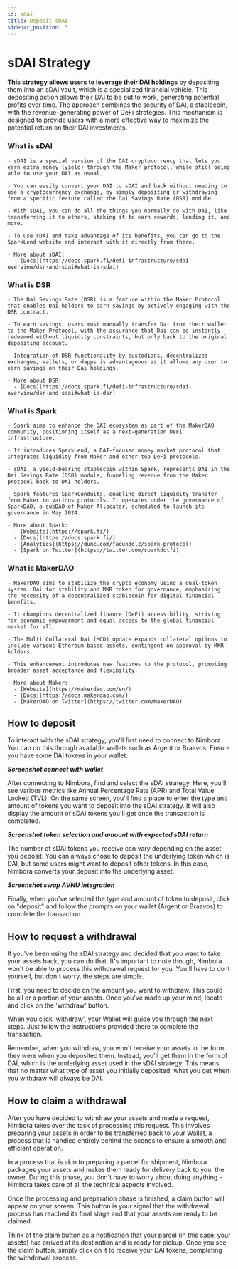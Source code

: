 ```yaml
---
id: sdai
title: Deposit sDAI
sidebar_position: 3
---
```


# sDAI Strategy

**This strategy allows users to leverage their DAI holdings** by depositing them into an sDAI vault, which is a specialized financial vehicle. This depositing action allows their DAI to be put to work, generating potential profits over time. The approach combines the security of DAI, a stablecoin, with the revenue-generating power of DeFi strategies. This mechanism is designed to provide users with a more effective way to maximize the potential return on their DAI investments.

### What is sDAI

    - sDAI is a special version of the DAI cryptocurrency that lets you earn extra money (yield) through the Maker protocol, while still being able to use your DAI as usual.

    - You can easily convert your DAI to sDAI and back without needing to use a cryptocurrency exchange, by simply depositing or withdrawing from a specific feature called the Dai Savings Rate (DSR) module.

    - With sDAI, you can do all the things you normally do with DAI, like transferring it to others, staking it to earn rewards, lending it, and more.

    - To use sDAI and take advantage of its benefits, you can go to the SparkLend website and interact with it directly from there.

    - More about sDAI:
      - [Docs](https://docs.spark.fi/defi-infrastructure/sdai-overview/dsr-and-sdai#what-is-sdai)

### What is DSR

    - The Dai Savings Rate (DSR) is a feature within the Maker Protocol that enables Dai holders to earn savings by actively engaging with the DSR contract.

    - To earn savings, users must manually transfer Dai from their wallet to the Maker Protocol, with the assurance that Dai can be instantly redeemed without liquidity constraints, but only back to the original depositing account.

    - Integration of DSR functionality by custodians, decentralized exchanges, wallets, or dapps is advantageous as it allows any user to earn savings on their Dai holdings.

    - More about DSR:
      - [Docs](https://docs.spark.fi/defi-infrastructure/sdai-overview/dsr-and-sdai#what-is-dsr)

### What is Spark

    - Spark aims to enhance the DAI ecosystem as part of the MakerDAO community, positioning itself as a next-generation DeFi infrastructure.

    - It introduces SparkLend, a DAI-focused money market protocol that integrates liquidity from Maker and other top DeFi protocols.

    - sDAI, a yield-bearing stablecoin within Spark, represents DAI in the Dai Savings Rate (DSR) module, funneling revenue from the Maker protocol back to DAI holders.

    - Spark features SparkConduits, enabling direct liquidity transfer from Maker to various protocols. It operates under the governance of SparkDAO, a subDAO of Maker Allocator, scheduled to launch its governance in May 2024.

    - More about Spark:
      - [Website](https://spark.fi/)
      - [Docs](https://docs.spark.fi/)
      - [Analytics](https://dune.com/facundol2/spark-protocol)
      - [Spark on Twitter](https://twitter.com/sparkdotfi)

### What is MakerDAO

    - MakerDAO aims to stabilize the crypto economy using a dual-token system: Dai for stability and MKR token for governance, emphasizing the necessity of a decentralized stablecoin for digital financial benefits.

    - It champions decentralized finance (DeFi) accessibility, striving for economic empowerment and equal access to the global financial market for all.

    - The Multi Collateral Dai (MCD) update expands collateral options to include various Ethereum-based assets, contingent on approval by MKR holders.

    - This enhancement introduces new features to the protocol, promoting broader asset acceptance and flexibility. 

    - More about Maker:
      - [Website](https://makerdao.com/en/)
      - [Docs](https://docs.makerdao.com/)
      - [MakerDAO on Twitter](https://twitter.com/MakerDAO)


## How to deposit

To interact with the sDAI strategy, you'll first need to connect to Nimbora. You can do this through available wallets such as Argent or Braavos. Ensure you have some DAI tokens in your wallet.

***Screenshot connect with wallet***

After connecting to Nimbora, find and select the sDAI strategy. Here, you'll see various metrics like Annual Percentage Rate (APR) and Total Value Locked (TVL). On the same screen, you'll find a place to enter the type and amount of tokens you want to deposit into the sDAI strategy. It will also display the amount of sDAI tokens you'll get once the transaction is completed.

***Screenshot token selection and amount with expected sDAI return***

The number of sDAI tokens you receive can vary depending on the asset you deposit. You can always chose to deposit the underlying token which is DAI, but some users might want to deposit other tokens. In this case, Nimbora converts your deposit into the underlying asset.

***Screenshot swap AVNU integration***

Finally, when you've selected the type and amount of token to deposit, click on "deposit" and follow the prompts on your wallet (Argent or Braavos) to complete the transaction.

## How to request a withdrawal

If you've been using the sDAI strategy and decided that you want to take your assets back, you can do that. It's important to note though, Nimbora won't be able to process this withdrawal request for you. You'll have to do it yourself, but don't worry, the steps are simple.

First, you need to decide on the amount you want to withdraw. This could be all or a portion of your assets. Once you've made up your mind, locate and click on the 'withdraw' button.

When you click 'withdraw', your Wallet will guide you through the next steps. Just follow the instructions provided there to complete the transaction.

Remember, when you withdraw, you won't receive your assets in the form they were when you deposited them. Instead, you'll get them in the form of DAI, which is the underlying asset used in the sDAI strategy. This means that no matter what type of asset you initially deposited, what you get when you withdraw will always be DAI.

## How to claim a withdrawal

After you have decided to withdraw your assets and made a request, Nimbora takes over the task of processing this request. This involves preparing your assets in order to be transferred back to your Wallet, a process that is handled entirely behind the scenes to ensure a smooth and efficient operation.

In a process that is akin to preparing a parcel for shipment, Nimbora packages your assets and makes them ready for delivery back to you, the owner. During this phase, you don't have to worry about doing anything - Nimbora takes care of all the technical aspects involved.

Once the processing and preparation phase is finished, a claim button will appear on your screen. This button is your signal that the withdrawal process has reached its final stage and that your assets are ready to be claimed.

Think of the claim button as a notification that your parcel (in this case, your assets) has arrived at its destination and is ready for pickup. Once you see the claim button, simply click on it to receive your DAI tokens, completing the withdrawal process.